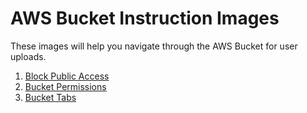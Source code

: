 # AWS Bucket Instruction Images

These images will help you navigate through the AWS Bucket for user uploads.

1. [Block Public Access][block-access]
2. [Bucket Permissions][bucket-permissions]
3. [Bucket Tabs][bucket-tabs]

[block-access]:https://appacademy-open-assets.s3.us-west-1.amazonaws.com/Modular-Curriculum/content/week-16/block-public-access.png
[bucket-permissions]:https://appacademy-open-assets.s3.us-west-1.amazonaws.com/Modular-Curriculum/content/week-16/bucket_permissions.png
[bucket-tabs]:https://appacademy-open-assets.s3.us-west-1.amazonaws.com/Modular-Curriculum/content/week-16/bucket_tabs.png